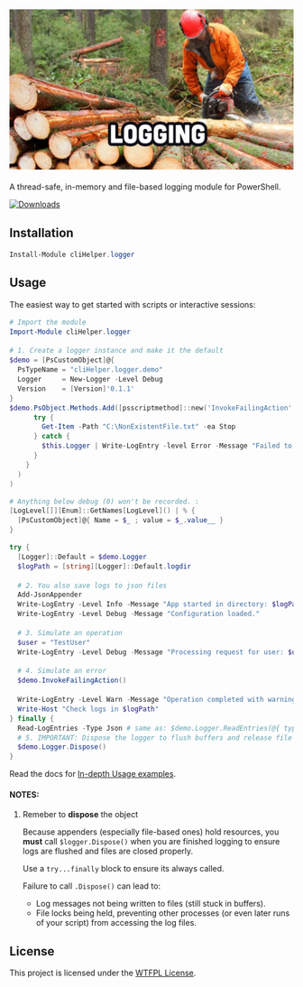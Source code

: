 ﻿## [![cliHelper.logger](docs/images/logging.png)](https://www.PowerShellgallery.com/packages/cliHelper.logger)

A thread-safe, in-memory and file-based logging module for PowerShell.

[![Downloads](https://img.shields.io/powershellgallery/dt/cliHelper.logger.svg?style=flat&logo=powershell&color=blue)](https://www.PowerShellgallery.com/packages/cliHelper.logger)

## Installation

```PowerShell
Install-Module cliHelper.logger
```

## Usage

The easiest way to get started with scripts or interactive sessions:

```PowerShell
# Import the module
Import-Module cliHelper.logger

# 1. Create a logger instance and make it the default
$demo = [PsCustomObject]@{
  PsTypeName = "cliHelper.logger.demo"
  Logger     = New-Logger -Level Debug
  Version    = [Version]'0.1.1'
}
$demo.PsObject.Methods.Add([psscriptmethod]::new('InvokeFailingAction', {
      try {
        Get-Item -Path "C:\NonExistentFile.txt" -ea Stop
      } catch {
        $this.Logger | Write-LogEntry -level Error -Message "Failed to access critical file." -Exception $_.Exception
      }
    }
  )
)
```

```PowerShell
# Anything below debug (0) won't be recorded. :
[LogLevel[]][Enum]::GetNames[LogLevel]() | % {
  [PsCustomObject]@{ Name = $_ ; value = $_.value__ }
}
```

```PowerShell
try {
  [Logger]::Default = $demo.Logger
  $logPath = [string][Logger]::Default.logdir

  # 2. You also save logs to json files
  Add-JsonAppender
  Write-LogEntry -Level Info -Message "App started in directory: $logPath"
  Write-LogEntry -Level Debug -Message "Configuration loaded."

  # 3. Simulate an operation
  $user = "TestUser"
  Write-LogEntry -Level Debug -Message "Processing request for user: $user"

  # 4. Simulate an error
  $demo.InvokeFailingAction()

  Write-LogEntry -Level Warn -Message "Operation completed with warnings."
  Write-Host "Check logs in $logPath"
} finally {
  Read-LogEntries -Type Json # same as: $demo.Logger.ReadEntries(@{ type = "json" })
  # 5. IMPORTANT: Dispose the logger to flush buffers and release file handles
  $demo.Logger.Dispose()
}
```

Read the docs for [In-depth Usage examples](docs/Readme.md).

#### NOTES:

1. Remeber to **dispose** the object

    Because appenders (especially file-based ones) hold resources, you **must** call `$logger.Dispose()` when you are finished logging to ensure logs are flushed and files are closed properly.

    Use a `try...finally` block to ensure its always called.

    Failure to call `.Dispose()` can lead to:
      *   Log messages not being written to files (still stuck in buffers).
      *   File locks being held, preventing other processes (or even later runs of your script) from accessing the log files.

## License

This project is licensed under the [WTFPL License](LICENSE).
